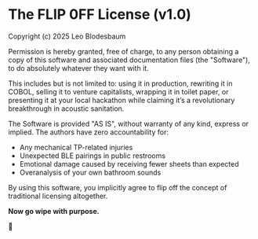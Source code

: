 # The FLIP 0FF License (v1.0)

Copyright (c) 2025 Leo Blodesbaum

Permission is hereby granted, free of charge, to any person obtaining a copy of this software and associated documentation files (the "Software"), to do absolutely whatever they want with it.

This includes but is not limited to: using it in production, rewriting it in COBOL, selling it to venture capitalists, wrapping it in toilet paper, or presenting it at your local hackathon while claiming it’s a revolutionary breakthrough in acoustic sanitation.

The Software is provided "AS IS", without warranty of any kind, express or implied. The authors have zero accountability for:
- Any mechanical TP-related injuries
- Unexpected BLE pairings in public restrooms
- Emotional damage caused by receiving fewer sheets than expected
- Overanalysis of your own bathroom sounds

By using this software, you implicitly agree to flip off the concept of traditional licensing altogether.

**Now go wipe with purpose.**

🖕
